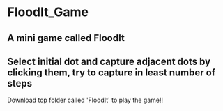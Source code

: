 # FloodIt_Game

A mini game called FloodIt
---
Select initial dot and capture adjacent dots by clicking them, try to capture in least number of steps
---
Download top folder called 'FloodIt' to play the game!!
